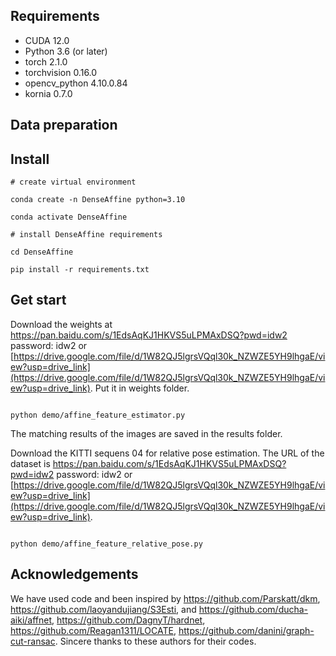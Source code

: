 ## Requirements
- CUDA 12.0
- Python 3.6 (or later)
- torch 2.1.0
- torchvision 0.16.0
- opencv_python 4.10.0.84
- kornia 0.7.0
## Data preparation



## Install 

```shell
# create virtual environment

conda create -n DenseAffine python=3.10

conda activate DenseAffine

# install DenseAffine requirements

cd DenseAffine

pip install -r requirements.txt

```

## Get start
Download the weights at https://pan.baidu.com/s/1EdsAqKJ1HKVS5uLPMAxDSQ?pwd=idw2 password: idw2 or [https://drive.google.com/file/d/1W82QJ5lgrsVQql30k_NZWZE5YH9lhgaE/view?usp=drive_link](https://drive.google.com/file/d/1W82QJ5lgrsVQql30k_NZWZE5YH9lhgaE/view?usp=drive_link).  Put it in weights folder.


```shell

python demo/affine_feature_estimator.py
```
The matching results of the images are saved in the results folder.

Download the KITTI sequens 04 for relative pose estimation. The URL of the dataset is https://pan.baidu.com/s/1EdsAqKJ1HKVS5uLPMAxDSQ?pwd=idw2 password: idw2 or [https://drive.google.com/file/d/1W82QJ5lgrsVQql30k_NZWZE5YH9lhgaE/view?usp=drive_link](https://drive.google.com/file/d/1W82QJ5lgrsVQql30k_NZWZE5YH9lhgaE/view?usp=drive_link).
```shell

python demo/affine_feature_relative_pose.py
```


## Acknowledgements

We have used code and been inspired by https://github.com/Parskatt/dkm, https://github.com/laoyandujiang/S3Esti, and https://github.com/ducha-aiki/affnet, https://github.com/DagnyT/hardnet, https://github.com/Reagan1311/LOCATE, https://github.com/danini/graph-cut-ransac. Sincere thanks to these authors for their codes.

